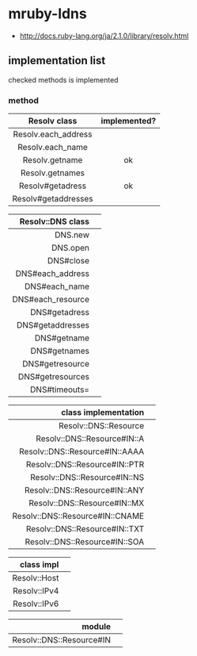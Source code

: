 mruby-ldns
======

- http://docs.ruby-lang.org/ja/2.1.0/library/resolv.html

## implementation list
checked methods is implemented  
  
### method                
| Resolv class          | implemented?  |   
|:---------------------:|:-:| 
| Resolv.each_address   |  |   
| Resolv.each_name      |  |   
| Resolv.getname        | ok |   
| Resolv.getnames       |  |   
| Resolv#getadress      | ok|   
| Resolv#getaddresses   |  |   

| Resolv::DNS class    |  |   
|---------------------:|:-:| 
| DNS.new               |  |   
| DNS.open              |  |   
| DNS#close             |  |   
| DNS#each_address      |  |   
| DNS#each_name         |  |   
| DNS#each_resource     |  |   
| DNS#getadress         |  |   
| DNS#getaddresses      |  |   
| DNS#getname           |  |   
| DNS#getnames          |  |   
| DNS#getresource       |  |   
| DNS#getresources      |  |   
| DNS#timeouts=         |  |   

| class implementation              |  |   
|---------------------:|:-:| 
| Resolv::DNS::Resource             |  |   
| Resolv::DNS::Resource#IN::A       |  |   
| Resolv::DNS::Resource#IN::AAAA    |  |   
| Resolv::DNS::Resource#IN::PTR     |  |   
| Resolv::DNS::Resource#IN::NS      |  |   
| Resolv::DNS::Resource#IN::ANY     |  |   
| Resolv::DNS::Resource#IN::MX      |  |   
| Resolv::DNS::Resource#IN::CNAME   |  |   
| Resolv::DNS::Resource#IN::TXT     |  |   
| Resolv::DNS::Resource#IN::SOA     |  |   

| class impl | |
|---------------------:|:-:| 
| Resolv::Host  |   |
| Resolv::IPv4  |   |
| Resolv::IPv6  |   |

| module                            |  |   
|---------------------:|:-:| 
| Resolv::DNS::Resource#IN          |  |   

